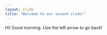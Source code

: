 ```yaml
---
layout: slide
title: "Welcome to our second slide!"
---
```

Hi! Good morning. 
Use the left arrow to go back!
